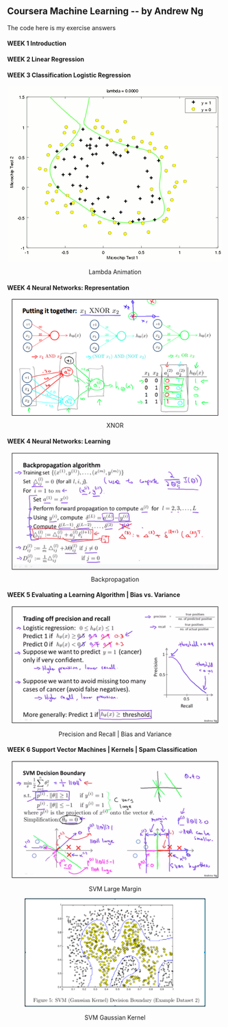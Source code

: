 ## Coursera Machine Learning -- by Andrew Ng
The code here is my exercise answers

#### WEEK 1 Introduction

#### WEEK 2 Linear Regression

#### WEEK 3 Classification Logistic Regression
<div align="center">
	<img src="machine-learning-ex2/Lambda-animation.gif" align="center" />	
	<p>Lambda Animation</p>
</div>


#### WEEK 4 Neural Networks: Representation
<div align="center">
	<img src="machine-learning-ex3/XNOR.png" width = "480" height = "270" align="center" style="border: 1px solid black"/>		
	<p>XNOR</p>
</div>


#### WEEK 4 Neural Networks: Learning
<div align="center">
	<img src="machine-learning-ex4/backpropagation.png" width = "480" height = "270" align="center" style="border: 1px solid black"/>
	<p>Backpropagation</p>	
</div>


#### WEEK 5 Evaluating a Learning Algorithm | Bias vs. Variance
<div align="center">
	<img src="machine-learning-ex5/precision-and-recall.png" width = "480" height = "270" style="border: 1px solid black"/>	
	<p>Precision and Recall | Bias and Variance</p>
</div>
 
#### WEEK 6 Support Vector Machines | Kernels | Spam Classification
<div align="center">
	<img src="machine-learning-ex6/SVM_large_margin.png" width = "480" height = "270" style="border: 1px solid black"/>	
	<p>SVM Large Margin</p>
	<img src="machine-learning-ex6/SVM_Gaussian_Kernel.png" width = "420" height = "250" style="border: 1px solid black"/>	
	<p>SVM Gaussian Kernel</p>
</div>
